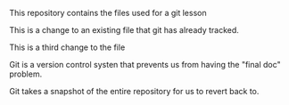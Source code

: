 This repository contains the files used for a git lesson

This is a change to an existing file that git has already tracked.

This is a third change to the file

Git is a version control systen that prevents us from having the "final doc" problem.

Git takes a snapshot of the entire repository for us to revert back to.